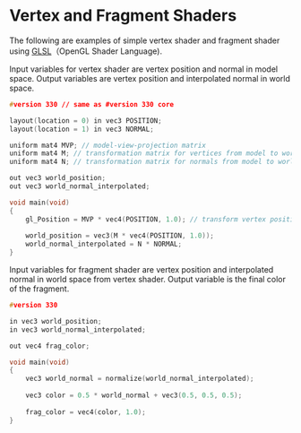 # Vertex and Fragment Shaders

The following are examples of simple vertex shader and fragment shader using [GLSL](https://www.opengl.org/sdk/docs/tutorials/ClockworkCoders/glsl_overview.php)（OpenGL Shader Language).

Input variables for vertex shader are vertex position and normal in model space. Output variables are vertex position and interpolated normal in world space.

```cpp
#version 330 // same as #version 330 core

layout(location = 0) in vec3 POSITION;
layout(location = 1) in vec3 NORMAL;

uniform mat4 MVP; // model-view-projection matrix
uniform mat4 M; // transformation matrix for vertices from model to world space
uniform mat4 N; // transformation matrix for normals from model to world space

out vec3 world_position;
out vec3 world_normal_interpolated;

void main(void)
{
    gl_Position = MVP * vec4(POSITION, 1.0); // transform vertex position into projection coordinate
    
    world_position = vec3(M * vec4(POSITION, 1.0));
    world_normal_interpolated = N * NORMAL;
}
```

Input variables for fragment shader are vertex position and interpolated normal in world space from vertex shader. Output variable is the final color of the fragment.

```cpp
#version 330

in vec3 world_position;
in vec3 world_normal_interpolated;

out vec4 frag_color;

void main(void)
{
    vec3 world_normal = normalize(world_normal_interpolated);
    
    vec3 color = 0.5 * world_normal + vec3(0.5, 0.5, 0.5);
    
    frag_color = vec4(color, 1.0);
}
```
